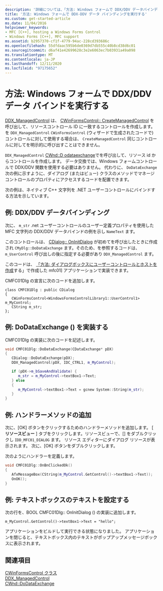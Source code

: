 ```yaml
---
description: '詳細については、「方法: Windows フォームで DDX/DDV データバインディングを実行する」を参照してください。'
title: '方法: Windows フォームで DDX-DDV データ バインディングを実行する'
ms.custom: get-started-article
ms.date: 11/04/2016
helpviewer_keywords:
- MFC [C++], hosting a Windows Forms Control
- Windows Forms [C++], MFC support
ms.assetid: b2957370-cf1f-4779-94ac-228cd393686c
ms.openlocfilehash: 55dfdaac595b6de0369d7db555c40b8cd38d6c01
ms.sourcegitcommit: d6af41e42699628c3e2e6063ec7b03931a49a098
ms.translationtype: MT
ms.contentlocale: ja-JP
ms.lasthandoff: 12/11/2020
ms.locfileid: "97175652"
---
```

# <a name="how-to-do-ddxddv-data-binding-with-windows-forms"></a>方法: Windows フォームで DDX/DDV データ バインドを実行する

[DDX_ManagedControl](../mfc/reference/standard-dialog-data-exchange-routines.md#ddx_managedcontrol) は、 [CWinFormsControl:: CreateManagedControl](../mfc/reference/cwinformscontrol-class.md#createmanagedcontrol) を呼び出して、リソースコントロール ID に一致するコントロールを作成します。 を `DDX_ManagedControl` `CWinFormsControl` (ウィザードで生成されたコードで) コントロールに対して使用する場合は、 `CreateManagedControl` 同じコントロールに対してを明示的に呼び出すことはできません。

`DDX_ManagedControl` [CWnd::D odataexchange](../mfc/reference/cwnd-class.md#dodataexchange)でを呼び出して、リソース id からコントロールを作成します。 データ交換では、Windows フォームコントロールで DDX/DDV 関数を使用する必要はありません。 代わりに、 `DoDataExchange` 次の例に示すように、ダイアログ (またはビュー) クラスのメソッドでマネージコントロールのプロパティにアクセスするコードを配置できます。

次の例は、ネイティブ C++ 文字列を .NET ユーザーコントロールにバインドする方法を示しています。

## <a name="example-ddxddv-data-binding"></a>例: DDX/DDV データバインディング

次に、 `m_str` .net ユーザーコントロールのユーザー定義プロパティを使用した MFC 文字列の DDX/DDV データバインドの例を示し `NameText` ます。

このコントロールは、 [CDialog:: OnInitDialog](../mfc/reference/cdialog-class.md#oninitdialog) が初めてを呼び出したときに作成され `CMyDlg::DoDataExchange` ます。そのため、を参照するコードは、 `m_UserControl` 呼び出しの後に指定する必要があり `DDX_ManagedControl` ます。

このコードは、 [「方法: ダイアログボックスにユーザーコントロールとホストを作成](../dotnet/how-to-create-the-user-control-and-host-in-a-dialog-box.md)する」で作成した mfc01] アプリケーションで実装できます。

CMFC01Dlg の宣言に次のコードを追加します。

```
class CMFC01Dlg : public CDialog
{
   CWinFormsControl<WindowsFormsControlLibrary1::UserControl1> m_MyControl;
   CString m_str;
};
```

## <a name="example-implement-dodataexchange"></a>例: DoDataExchange () を実装する

CMFC01Dlg の実装に次のコードを記述します。

```cpp
void CMFC01Dlg::DoDataExchange(CDataExchange* pDX)
{
   CDialog::DoDataExchange(pDX);
   DDX_ManagedControl(pDX, IDC_CTRL1, m_MyControl);

   if (pDX->m_bSaveAndValidate) {
      m_str = m_MyControl->textBox1->Text;
   } else
   {
      m_MyControl->textBox1->Text = gcnew System::String(m_str);
   }
}
```

## <a name="example-add-handler-method"></a>例: ハンドラーメソッドの追加

次に、[OK] ボタンをクリックするためのハンドラーメソッドを追加します。 [ **リソースビュー** ] タブをクリックします。リソースビューで、[] をダブルクリックし `IDD_MFC01_DIALOG` ます。 リソース エディターにダイアログ リソースが表示されます。 次に、[OK] ボタンをダブルクリックします。

次のようにハンドラーを定義します。

```cpp
void CMFC01Dlg::OnBnClickedOk()
{
   AfxMessageBox(CString(m_MyControl.GetControl()->textBox1->Text));
   OnOK();
}
```

## <a name="example-set-the-textbox-text"></a>例: テキストボックスのテキストを設定する

次の行を、BOOL CMFC01Dlg:: OnInitDialog () の実装に追加します。

```
m_MyControl.GetControl()->textBox1->Text = "hello";
```

アプリケーションをビルドして実行できる状態になりました。 アプリケーションを閉じると、テキストボックス内のテキストがポップアップメッセージボックスに表示されます。

## <a name="see-also"></a>関連項目

[CWinFormsControl クラス](../mfc/reference/cwinformscontrol-class.md)<br/>
[DDX_ManagedControl](../mfc/reference/standard-dialog-data-exchange-routines.md#ddx_managedcontrol)<br/>
[CWnd::DoDataExchange](../mfc/reference/cwnd-class.md#dodataexchange)
